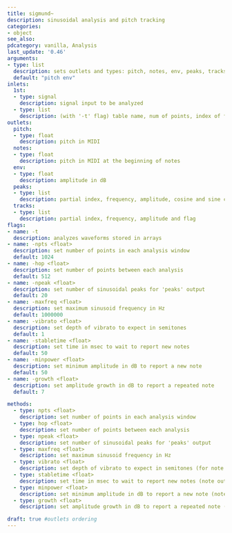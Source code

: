 ```yaml
---
title: sigmund~
description: sinusoidal analysis and pitch tracking
categories:
- object
see_also:
pdcategory: vanilla, Analysis
last_update: '0.46'
arguments:
- type: list
  description: sets outlets and types: pitch, notes, env, peaks, tracks
  default: "pitch env"
inlets:
  1st:
  - type: signal
    description: signal input to be analyzed
  - type: list
    description: (with '-t' flag) table name, num of points, index of first point, sample rate, and debug flag
outlets:
  pitch:
  - type: float
    description: pitch in MIDI
  notes:
  - type: float
    description: pitch in MIDI at the beginning of notes
  env:
  - type: float
    description: amplitude in dB
  peaks:
  - type: list
    description: partial index, frequency, amplitude, cosine and sine components
  tracks:
  - type: list
    description: partial index, frequency, amplitude and flag
flags:
- name: -t
  description: analyzes waveforms stored in arrays
- name: -npts <float>
  description: set number of points in each analysis window
  default: 1024
- name: -hop <float>
  description: set number of points between each analysis
  default: 512
- name: -npeak <float>
  description: set number of sinusoidal peaks for 'peaks' output
  default: 20
- name: -maxfreq <float>
  description: set maximum sinusoid frequency in Hz
  default: 1000000
- name: -vibrato <float>
  description: set depth of vibrato to expect in semitones
  default: 1
- name: -stabletime <float>
  description: set time in msec to wait to report new notes
  default: 50
- name: -minpower <float>
  description: set minimum amplitude in dB to report a new note
  default: 50
- name: -growth <float>
  description: set amplitude growth in dB to report a repeated note
  default: 7

methods:
  - type: npts <float>
    description: set number of points in each analysis window
  - type: hop <float>
    description: set number of points between each analysis
  - type: npeak <float>
    description: set number of sinusoidal peaks for 'peaks' output
  - type: maxfreq <float>
    description: set maximum sinusoid frequency in Hz
  - type: vibrato <float>
    description: set depth of vibrato to expect in semitones (for note output)
  - type: stabletime <float>
    description: set time in msec to wait to report new notes (note output)
  - type: minpower <float>
    description: set minimum amplitude in dB to report a new note (note output)
  - type: growth <float>
    description: set amplitude growth in dB to report a repeated note (note output)

draft: true #outlets ordering
---
```

